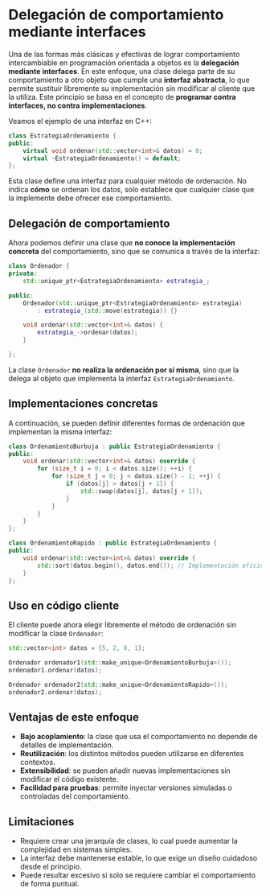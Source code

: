 # Delegación de comportamiento mediante interfaces

Una de las formas más clásicas y efectivas de lograr comportamiento intercambiable en programación orientada a objetos es la **delegación mediante interfaces**. En este enfoque, una clase delega parte de su comportamiento a otro objeto que cumple una **interfaz abstracta**, lo que permite sustituir libremente su implementación sin modificar al cliente que la utiliza. Este principio se basa en el concepto de **programar contra interfaces, no contra implementaciones**.

Veamos el ejemplo de una interfaz en C++:

```cpp
class EstrategiaOrdenamiento {
public:
    virtual void ordenar(std::vector<int>& datos) = 0;
    virtual ~EstrategiaOrdenamiento() = default;
};
```

Esta clase define una interfaz para cualquier método de ordenación. No indica **cómo** se ordenan los datos, solo establece que cualquier clase que la implemente debe ofrecer ese comportamiento.

## Delegación de comportamiento

Ahora podemos definir una clase que **no conoce la implementación concreta** del comportamiento, sino que se comunica a través de la interfaz:

```cpp
class Ordenador {
private:
    std::unique_ptr<EstrategiaOrdenamiento> estrategia_;

public:
    Ordenador(std::unique_ptr<EstrategiaOrdenamiento> estrategia)
        : estrategia_(std::move(estrategia)) {}

    void ordenar(std::vector<int>& datos) {
        estrategia_->ordenar(datos);
    }

};
```

La clase `Ordenador` **no realiza la ordenación por sí misma**, sino que la delega al objeto que implementa la interfaz `EstrategiaOrdenamiento`.

## Implementaciones concretas

A continuación, se pueden definir diferentes formas de ordenación que implementan la misma interfaz:

```cpp
class OrdenamientoBurbuja : public EstrategiaOrdenamiento {
public:
    void ordenar(std::vector<int>& datos) override {
        for (size_t i = 0; i < datos.size(); ++i) {
            for (size_t j = 0; j < datos.size() - 1; ++j) {
                if (datos[j] > datos[j + 1]) {
                    std::swap(datos[j], datos[j + 1]);
                }
            }
        }
    }
};

class OrdenamientoRapido : public EstrategiaOrdenamiento {
public:
    void ordenar(std::vector<int>& datos) override {
        std::sort(datos.begin(), datos.end()); // Implementación eficiente
    }
};
```

## Uso en código cliente

El cliente puede ahora elegir libremente el método de ordenación sin modificar la clase `Ordenador`:

```cpp
std::vector<int> datos = {5, 2, 8, 1};

Ordenador ordenador1(std::make_unique<OrdenamientoBurbuja>());
ordenador1.ordenar(datos);

Ordenador ordenador2(std::make_unique<OrdenamientoRapido>());
ordenador2.ordenar(datos);
```

## Ventajas de este enfoque

* **Bajo acoplamiento**: la clase que usa el comportamiento no depende de detalles de implementación.
* **Reutilización**: los distintos métodos pueden utilizarse en diferentes contextos.
* **Extensibilidad**: se pueden añadir nuevas implementaciones sin modificar el código existente.
* **Facilidad para pruebas**: permite inyectar versiones simuladas o controladas del comportamiento.

## Limitaciones

* Requiere crear una jerarquía de clases, lo cual puede aumentar la complejidad en sistemas simples.
* La interfaz debe mantenerse estable, lo que exige un diseño cuidadoso desde el principio.
* Puede resultar excesivo si solo se requiere cambiar el comportamiento de forma puntual.

